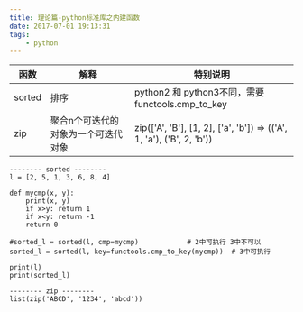 ```yaml
---
title: 理论篇-python标准库之内建函数
date: 2017-07-01 19:13:31
tags:
    - python
---
```


函数 | 解释 | 特别说明
-----|----|-------
sorted | 排序 | python2 和 python3不同，需要functools.cmp\_to\_key
zip | 聚合n个可迭代的对象为一个可迭代对象 | zip(['A', 'B'], [1, 2], ['a', 'b']) => (('A', 1, 'a'), ('B', 2, 'b'))


```
-------- sorted --------
l = [2, 5, 1, 3, 6, 8, 4]

def mycmp(x, y):
    print(x, y)
    if x>y: return 1
    if x<y: return -1
    return 0

#sorted_l = sorted(l, cmp=mycmp)            # 2中可执行 3中不可以
sorted_l = sorted(l, key=functools.cmp_to_key(mycmp))  # 3中可执行

print(l)
print(sorted_l)

-------- zip --------
list(zip('ABCD', '1234', 'abcd'))
```